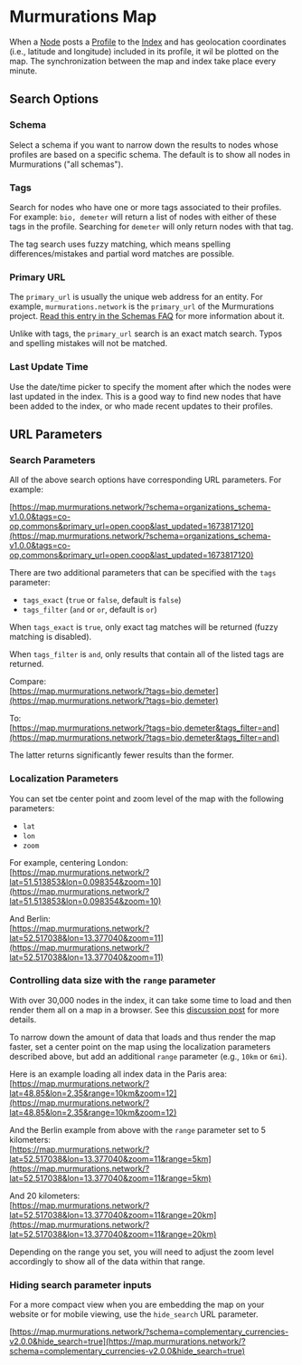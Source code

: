 # Murmurations Map

When a [Node](/about/common-terms.html#node) posts a [Profile](/about/common-terms.html#profile) to the [Index](/about/common-terms.html#index) and has geolocation coordinates (i.e., latitude and longitude) included in its profile, it wil be plotted on the map. The synchronization between the map and index take place every minute.

## Search Options

### Schema

Select a schema if you want to narrow down the results to nodes whose profiles are based on a specific schema. The default is to show all nodes in Murmurations ("all schemas").

### Tags

Search for nodes who have one or more tags associated to their profiles. For example: `bio, demeter` will return a list of nodes with either of these tags in the profile. Searching for `demeter` will only return nodes with that tag.

The tag search uses fuzzy matching, which means spelling differences/mistakes and partial word matches are possible.

### Primary URL

The `primary_url` is usually the unique web address for an entity. For example, `murmurations.network` is the `primary_url` of the Murmurations project. [Read this entry in the Schemas FAQ](/faqs/schema.html#what-is-a-primary-url) for more information about it.

Unlike with tags, the `primary_url` search is an exact match search. Typos and spelling mistakes will not be matched.

### Last Update Time

Use the date/time picker to specify the moment after which the nodes were last updated in the index. This is a good way to find new nodes that have been added to the index, or who made recent updates to their profiles.

## URL Parameters

### Search Parameters

All of the above search options have corresponding URL parameters. For example:

[https://map.murmurations.network/?schema=organizations_schema-v1.0.0&tags=co-op,commons&primary_url=open.coop&last_updated=1673817120](https://map.murmurations.network/?schema=organizations_schema-v1.0.0&tags=co-op,commons&primary_url=open.coop&last_updated=1673817120)

There are two additional parameters that can be specified with the `tags` parameter:

- `tags_exact` (`true` or `false`, default is `false`)
- `tags_filter` (`and` or `or`, default is `or`)

When `tags_exact` is `true`, only exact tag matches will be returned (fuzzy matching is disabled).

When `tags_filter` is `and`, only results that contain all of the listed tags are returned.

Compare:  
[https://map.murmurations.network/?tags=bio,demeter](https://map.murmurations.network/?tags=bio,demeter)

To:  
[https://map.murmurations.network/?tags=bio,demeter&tags_filter=and](https://map.murmurations.network/?tags=bio,demeter&tags_filter=and)

The latter returns significantly fewer results than the former.

### Localization Parameters

You can set tbe center point and zoom level of the map with the following parameters:

- `lat`
- `lon`
- `zoom`

For example, centering London:  
[https://map.murmurations.network/?lat=51.513853&lon=0.098354&zoom=10](https://map.murmurations.network/?lat=51.513853&lon=0.098354&zoom=10)

And Berlin:  
[https://map.murmurations.network/?lat=52.517038&lon=13.377040&zoom=11](https://map.murmurations.network/?lat=52.517038&lon=13.377040&zoom=11)

### Controlling data size with the `range` parameter

With over 30,000 nodes in the index, it can take some time to load and then render them all on a map in a browser. See this [discussion post](https://github.com/MurmurationsNetwork/MurmurationsProtocol/discussions/55) for more details.

To narrow down the amount of data that loads and thus render the map faster, set a center point on the map using the localization parameters described above, but add an additional `range` parameter (e.g., `10km` or `6mi`). 

Here is an example loading all index data in the Paris area:  
[https://map.murmurations.network/?lat=48.85&lon=2.35&range=10km&zoom=12](https://map.murmurations.network/?lat=48.85&lon=2.35&range=10km&zoom=12)


And the Berlin example from above with the `range` parameter set to 5 kilometers:  
[https://map.murmurations.network/?lat=52.517038&lon=13.377040&zoom=11&range=5km](https://map.murmurations.network/?lat=52.517038&lon=13.377040&zoom=11&range=5km)

And 20 kilometers:  
[https://map.murmurations.network/?lat=52.517038&lon=13.377040&zoom=11&range=20km](https://map.murmurations.network/?lat=52.517038&lon=13.377040&zoom=11&range=20km)

Depending on the range you set, you will need to adjust the zoom level accordingly to show all of the data within that range.

### Hiding search parameter inputs

For a more compact view when you are embedding the map on your website or for mobile viewing, use the `hide_search` URL parameter.

[https://map.murmurations.network/?schema=complementary_currencies-v2.0.0&hide_search=true](https://map.murmurations.network/?schema=complementary_currencies-v2.0.0&hide_search=true)
